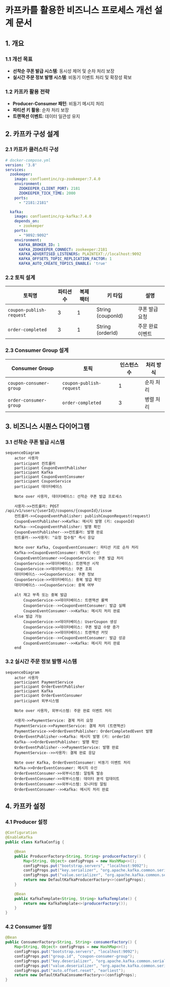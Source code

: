 # 카프카를 활용한 비즈니스 프로세스 개선 설계 문서

## 1. 개요

### 1.1 개선 목표
- **선착순 쿠폰 발급 시스템**: 동시성 제어 및 순차 처리 보장
- **실시간 주문 정보 발행 시스템**: 비동기 이벤트 처리 및 확장성 확보

### 1.2 카프카 활용 전략
- **Producer-Consumer 패턴**: 비동기 메시지 처리
- **파티션 키 활용**: 순차 처리 보장
- **트랜잭션 이벤트**: 데이터 일관성 유지

## 2. 카프카 구성 설계

### 2.1 카프카 클러스터 구성
```yaml
# docker-compose.yml
version: '3.8'
services:
  zookeeper:
    image: confluentinc/cp-zookeeper:7.4.0
    environment:
      ZOOKEEPER_CLIENT_PORT: 2181
      ZOOKEEPER_TICK_TIME: 2000
    ports:
      - "2181:2181"

  kafka:
    image: confluentinc/cp-kafka:7.4.0
    depends_on:
      - zookeeper
    ports:
      - "9092:9092"
    environment:
      KAFKA_BROKER_ID: 1
      KAFKA_ZOOKEEPER_CONNECT: zookeeper:2181
      KAFKA_ADVERTISED_LISTENERS: PLAINTEXT://localhost:9092
      KAFKA_OFFSETS_TOPIC_REPLICATION_FACTOR: 1
      KAFKA_AUTO_CREATE_TOPICS_ENABLE: 'true'
```

### 2.2 토픽 설계

| 토픽명 | 파티션 수 | 복제 팩터 | 키 타입 | 설명 |
|--------|-----------|-----------|---------|------|
| `coupon-publish-request` | 3 | 1 | String (couponId) | 쿠폰 발급 요청 |
| `order-completed` | 3 | 1 | String (orderId) | 주문 완료 이벤트 |

### 2.3 Consumer Group 설계

| Consumer Group | 토픽 | 인스턴스 수 | 처리 방식 |
|----------------|------|-------------|-----------|
| `coupon-consumer-group` | `coupon-publish-request` | 1 | 순차 처리 |
| `order-consumer-group` | `order-completed` | 3 | 병렬 처리 |

## 3. 비즈니스 시퀀스 다이어그램

### 3.1 선착순 쿠폰 발급 시스템

```mermaid
sequenceDiagram
    actor 사용자
    participant 컨트롤러
    participant CouponEventPublisher
    participant Kafka
    participant CouponEventConsumer
    participant CouponService
    participant 데이터베이스

    Note over 사용자, 데이터베이스: 선착순 쿠폰 발급 프로세스

    사용자->>컨트롤러: POST /api/v1/users/{userId}/coupons/{couponId}/issue
    컨트롤러->>CouponEventPublisher: publishCouponRequest(request)
    CouponEventPublisher->>Kafka: 메시지 발행 (키: couponId)
    Kafka-->>CouponEventPublisher: 발행 확인
    CouponEventPublisher-->>컨트롤러: 발행 완료
    컨트롤러-->>사용자: "요청 접수됨" 즉시 응답

    Note over Kafka, CouponEventConsumer: 파티션 키로 순차 처리
    Kafka->>CouponEventConsumer: 메시지 수신
    CouponEventConsumer->>CouponService: 쿠폰 발급 처리
    CouponService->>데이터베이스: 트랜잭션 시작
    CouponService->>데이터베이스: 쿠폰 조회
    데이터베이스-->>CouponService: 쿠폰 정보
    CouponService->>데이터베이스: 중복 발급 확인
    데이터베이스-->>CouponService: 중복 여부

    alt 재고 부족 또는 중복 발급
        CouponService->>데이터베이스: 트랜잭션 롤백
        CouponService-->>CouponEventConsumer: 발급 실패
        CouponEventConsumer-->>Kafka: 메시지 처리 완료
    else 발급 가능
        CouponService->>데이터베이스: UserCoupon 생성
        CouponService->>데이터베이스: 쿠폰 발급 수량 증가
        CouponService->>데이터베이스: 트랜잭션 커밋
        CouponService-->>CouponEventConsumer: 발급 성공
        CouponEventConsumer-->>Kafka: 메시지 처리 완료
    end
```

### 3.2 실시간 주문 정보 발행 시스템

```mermaid
sequenceDiagram
    actor 사용자
    participant PaymentService
    participant OrderEventPublisher
    participant Kafka
    participant OrderEventConsumer
    participant 외부시스템

    Note over 사용자, 외부시스템: 주문 완료 이벤트 처리

    사용자->>PaymentService: 결제 처리 요청
    PaymentService->>PaymentService: 결제 처리 (트랜잭션)
    PaymentService->>OrderEventPublisher: OrderCompletedEvent 발행
    OrderEventPublisher->>Kafka: 메시지 발행 (키: orderId)
    Kafka-->>OrderEventPublisher: 발행 확인
    OrderEventPublisher-->>PaymentService: 발행 완료
    PaymentService-->>사용자: 결제 완료 응답

    Note over Kafka, OrderEventConsumer: 비동기 이벤트 처리
    Kafka->>OrderEventConsumer: 메시지 수신
    OrderEventConsumer->>외부시스템: 알림톡 발송
    OrderEventConsumer->>외부시스템: 데이터 분석 업데이트
    OrderEventConsumer->>외부시스템: 모니터링 알림
    OrderEventConsumer-->>Kafka: 메시지 처리 완료
```

## 4. 카프카 설정

### 4.1 Producer 설정
```java
@Configuration
@EnableKafka
public class KafkaConfig {
    
    @Bean
    public ProducerFactory<String, String> producerFactory() {
        Map<String, Object> configProps = new HashMap<>();
        configProps.put("bootstrap.servers", "localhost:9092");
        configProps.put("key.serializer", "org.apache.kafka.common.serialization.StringSerializer");
        configProps.put("value.serializer", "org.apache.kafka.common.serialization.StringSerializer");
        return new DefaultKafkaProducerFactory<>(configProps);
    }
    
    @Bean
    public KafkaTemplate<String, String> kafkaTemplate() {
        return new KafkaTemplate<>(producerFactory());
    }
}
```

### 4.2 Consumer 설정
```java
@Bean
public ConsumerFactory<String, String> consumerFactory() {
    Map<String, Object> configProps = new HashMap<>();
    configProps.put("bootstrap.servers", "localhost:9092");
    configProps.put("group.id", "coupon-consumer-group");
    configProps.put("key.deserializer", "org.apache.kafka.common.serialization.StringDeserializer");
    configProps.put("value.deserializer", "org.apache.kafka.common.serialization.StringDeserializer");
    configProps.put("auto.offset.reset", "earliest");
    return new DefaultKafkaConsumerFactory<>(configProps);
}
```




